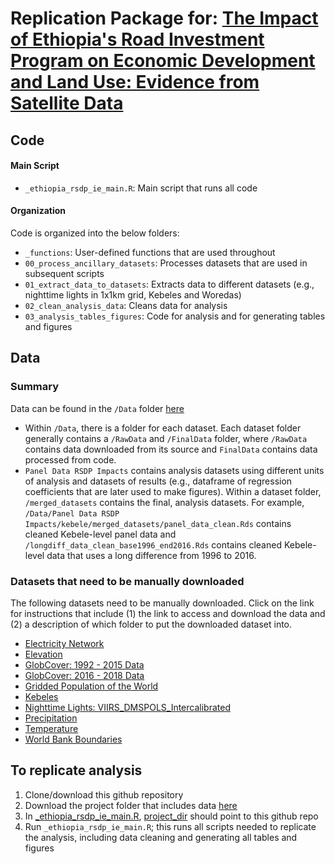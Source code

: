 # Replication Package for: [The Impact of Ethiopia's Road Investment Program on Economic Development and Land Use: Evidence from Satellite Data](https://documents.worldbank.org/en/publication/documents-reports/documentdetail/099332404062230683/idu073a7158605532046490b712098aed9008539)

## Code

#### Main Script
* `_ethiopia_rsdp_ie_main.R`: Main script that runs all code

#### Organization

Code is organized into the below folders:

* `_functions`: User-defined functions that are used throughout
* `00_process_ancillary_datasets`: Processes datasets that are used in subsequent scripts
* `01_extract_data_to_datasets`: Extracts data to different datasets (e.g., nighttime lights in 1x1km grid, Kebeles and Woredas)
* `02_clean_analysis_data`: Cleans data for analysis
* `03_analysis_tables_figures`: Code for analysis and for generating tables and figures

## Data

### Summary 
Data can be found in the `/Data` folder [here](https://www.dropbox.com/sh/l19l75ktxii7iba/AAB973jQioF9b8OiPPAlvA9Ba?dl=0)
* Within `/Data`, there is a folder for each dataset. Each dataset folder generally contains a `/RawData` and `/FinalData` folder, where `/RawData` contains data downloaded from its source and `FinalData` contains data processed from code.
* `Panel Data RSDP Impacts` contains analysis datasets using different units of analysis and datasets of results (e.g., dataframe of regression coefficients that are later used to make figures). Within a dataset folder, `/merged_datasets` contains the final, analysis datasets. For example, `/Data/Panel Data RSDP Impacts/kebele/merged_datasets/panel_data_clean.Rds` contains cleaned Kebele-level panel data and `/longdiff_data_clean_base1996_end2016.Rds` contains cleaned Kebele-level data that uses a long difference from 1996 to 2016.

### Datasets that need to be manually downloaded

The following datasets need to be manually downloaded. Click on the link for instructions that include (1) the link to access and download the data and (2) a description of which folder to put the downloaded dataset into.

* [Electricity Network](https://github.com/worldbank/ethiopia-rsdp-ie/tree/main/data/Electricity%20Network/RawData)
* [Elevation](https://github.com/worldbank/ethiopia-rsdp-ie/tree/main/data/Elevation/RawData)
* [GlobCover: 1992 - 2015 Data](https://github.com/worldbank/ethiopia-rsdp-ie/tree/main/data/Globcover/RawData/1992_2015_data)
* [GlobCover: 2016 - 2018 Data](https://github.com/worldbank/ethiopia-rsdp-ie/tree/main/data/Globcover/RawData/2016_2018_data)
* [Gridded Population of the World](https://github.com/worldbank/ethiopia-rsdp-ie/tree/main/data/Gridded%20Population%20of%20the%20World/RawData)
* [Kebeles](https://github.com/worldbank/ethiopia-rsdp-ie/tree/main/data/Kebeles/RawData)
* [Nighttime Lights: VIIRS_DMSPOLS_Intercalibrated](https://github.com/worldbank/ethiopia-rsdp-ie/tree/main/data/VIIRS_DMSPOLS_Intercalibrated/RawData)
* [Precipitation](https://github.com/worldbank/ethiopia-rsdp-ie/tree/main/data/Precipitation/RawData)
* [Temperature](https://github.com/worldbank/ethiopia-rsdp-ie/tree/main/data/Temperature/RawData)
* [World Bank Boundaries](https://github.com/worldbank/ethiopia-rsdp-ie/tree/main/data/World%20Bank%20Boundaries/RawData)

## To replicate analysis

1. Clone/download this github repository
2. Download the project folder that includes data [here](https://www.dropbox.com/sh/l19l75ktxii7iba/AAB973jQioF9b8OiPPAlvA9Ba?dl=0)
3. In [_ethiopia_rsdp_ie_main.R](https://github.com/worldbank/ethiopia-rsdp-ie/blob/main/_ethiopia_rsdp_ie_main.R), [project_dir](https://github.com/worldbank/ethiopia-rsdp-ie/blob/3b9e3b6844c3a76c4f162195276e89864fa252bf/_ethiopia_rsdp_ie_main.R#L25) should point to this github repo
4. Run `_ethiopia_rsdp_ie_main.R`; this runs all scripts needed to replicate the analysis, including data cleaning and generating all tables and figures